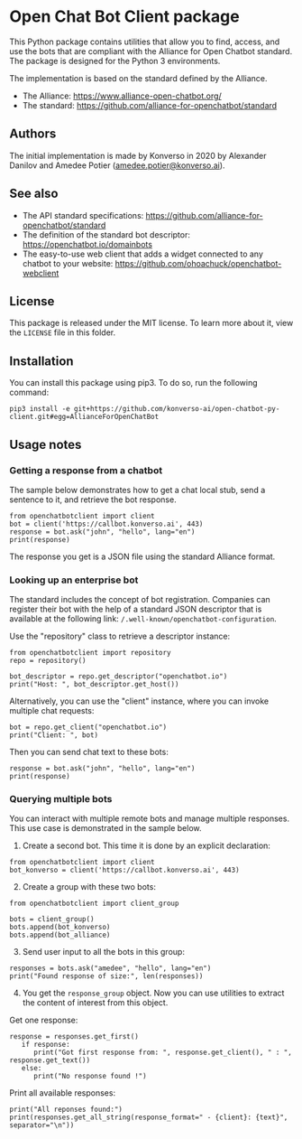 # Open Chat Bot Client package
This Python package contains utilities that allow you to find, access, and use the bots that are compliant with the Alliance for Open Chatbot standard. The package is designed for the Python 3 environments.  

The implementation is based on the standard defined by the Alliance.  
- The Alliance: <https://www.alliance-open-chatbot.org/>  
- The standard: <https://github.com/alliance-for-openchatbot/standard>  

## Authors
The initial implementation is made by Konverso in 2020 by Alexander Danilov and Amedee Potier (amedee.potier@konverso.ai).

## See also
- The API standard specifications: <https://github.com/alliance-for-openchatbot/standard>
- The definition of the standard bot descriptor: <https://openchatbot.io/domainbots>
- The easy-to-use web client that adds a widget connected to any chatbot to your website: <https://github.com/ohoachuck/openchatbot-webclient>

## License
This package is released under the MIT license. To learn more about it, view the `LICENSE` file in this folder.

## Installation 
You can install this package using pip3. To do so, run the following command:

    pip3 install -e git+https://github.com/konverso-ai/open-chatbot-py-client.git#egg=AllianceForOpenChatBot

## Usage notes 

### Getting a response from a chatbot
The sample below demonstrates how to get a chat local stub, send a sentence to it, and retrieve the bot response. 

	from openchatbotclient import client 
	bot = client('https://callbot.konverso.ai', 443) 
	response = bot.ask("john", "hello", lang="en") 
	print(response) 

The response you get is a JSON file using the standard Alliance format.

### Looking up an enterprise bot
The standard includes the concept of bot registration. Companies can register their bot with the help of a standard JSON descriptor that is available at the following link: `/.well-known/openchatbot-configuration`.   

Use the "repository" class to retrieve a descriptor instance:

    from openchatbotclient import repository
    repo = repository()

    bot_descriptor = repo.get_descriptor("openchatbot.io")
    print("Host: ", bot_descriptor.get_host())

Alternatively, you can use the "client" instance, where you can invoke multiple chat requests:

    bot = repo.get_client("openchatbot.io")
    print("Client: ", bot)

Then you can send chat text to these bots:

    response = bot.ask("john", "hello", lang="en")
    print(response)

### Querying multiple bots

You can interact with multiple remote bots and manage multiple responses. This use case is demonstrated in the sample below. 

1. Create a second bot. This time it is done by an explicit declaration:

```
from openchatbotclient import client
bot_konverso = client('https://callbot.konverso.ai', 443)
```

2. Create a group with these two bots:

``` 
from openchatbotclient import client_group

bots = client_group()
bots.append(bot_konverso)
bots.append(bot_alliance)
```

3. Send user input to all the bots in this group:

```
responses = bots.ask("amedee", "hello", lang="en")
print("Found response of size:", len(responses))
```

4. You get the `response_group` object. Now you can use utilities to extract the content of interest from this object.

Get one response:

```
response = responses.get_first()
   if response:
      print("Got first response from: ", response.get_client(), " : ", response.get_text())
   else:
      print("No response found !")
```

Print all available responses:
```
print("All reponses found:")
print(responses.get_all_string(response_format=" - {client}: {text}", separator="\n"))
```
